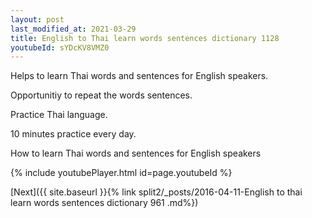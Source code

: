 ```yaml
---
layout: post
last_modified_at: 2021-03-29
title: English to Thai learn words sentences dictionary 1128 
youtubeId: sYDcKV8VMZ0
---
```

 
 
Helps to learn Thai words and sentences for English speakers.

Opportunitiy to repeat the words sentences. 

Practice Thai language. 
 
10 minutes practice every day. 
 
How to learn Thai words and sentences for English speakers 
 
{% include youtubePlayer.html id=page.youtubeId %}
 
 
[Next]({{ site.baseurl }}{% link  split2/_posts/2016-04-11-English to thai learn words sentences dictionary 961 .md%})
 
